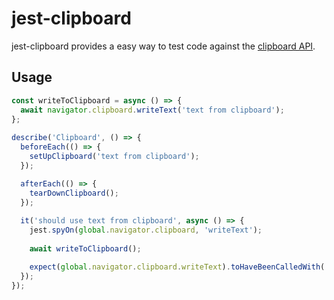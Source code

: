 # jest-clipboard

jest-clipboard provides a easy way to test code against the [clipboard API](https://developer.mozilla.org/en-US/docs/Web/API/Clipboard_API￧).

## Usage

```typescript
const writeToClipboard = async () => {
  await navigator.clipboard.writeText('text from clipboard');
};
  
describe('Clipboard', () => {
  beforeEach(() => {
    setUpClipboard('text from clipboard');
  });

  afterEach(() => {
    tearDownClipboard();
  });
  
  it('should use text from clipboard', async () => {
    jest.spyOn(global.navigator.clipboard, 'writeText');
    
    await writeToClipboard();

    expect(global.navigator.clipboard.writeText).toHaveBeenCalledWith('text from clipboard');
  });
});
```
